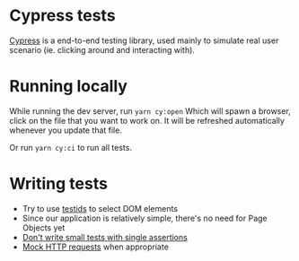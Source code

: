 # Cypress tests

[Cypress](https://www.cypress.io/) is a end-to-end testing library, used mainly to simulate real user scenario (ie. clicking around and interacting with).

# Running locally

While running the dev server, run `yarn cy:open`
Which will spawn a browser, click on the file that you want to work on. It will be refreshed automatically whenever you update that file.

Or run `yarn cy:ci` to run all tests.

# Writing tests

- Try to use [testids](https://kentcdodds.com/blog/making-your-ui-tests-resilient-to-change/) to select DOM elements
- Since our application is relatively simple, there's no need for Page Objects yet
- [Don't write small tests with single assertions](https://docs.cypress.io/guides/references/best-practices#Creating-tiny-tests-with-a-single-assertion)
- [Mock HTTP requests](https://docs.cypress.io/guides/guides/network-requests#Stub-Responses) when appropriate
